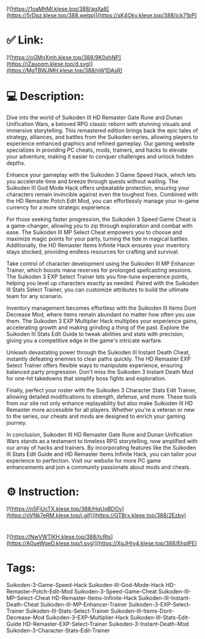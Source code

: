 [![https://1oaMhMl.klese.top/388/agXa8](https://5rDpz.klese.top/388.webp)](https://sK4Oky.klese.top/388/ick71bP)
# ✅ Link:
[![https://oGMnXmh.klese.top/388/9K0xhNP](https://jZauoqm.klese.top/d.svg)](https://MgTBWJMH.klese.top/388/nW1DAsR)
# 💻 Description:
Dive into the world of Suikoden III HD Remaster Gate Rune and Dunan Unification Wars, a beloved RPG classic reborn with stunning visuals and immersive storytelling. This remastered edition brings back the epic tales of strategy, alliances, and battles from the Suikoden series, allowing players to experience enhanced graphics and refined gameplay. Our gaming website specializes in providing PC cheats, mods, trainers, and hacks to elevate your adventure, making it easier to conquer challenges and unlock hidden depths.



Enhance your gameplay with the Suikoden 3 Game Speed Hack, which lets you accelerate time and breeze through quests without waiting. The Suikoden III God Mode Hack offers unbeatable protection, ensuring your characters remain invincible against even the toughest foes. Combined with the HD Remaster Potch Edit Mod, you can effortlessly manage your in-game currency for a more strategic experience.



For those seeking faster progression, the Suikoden 3 Speed Game Cheat is a game-changer, allowing you to zip through exploration and combat with ease. The Suikoden III MP Select Cheat empowers you to choose and maximize magic points for your party, turning the tide in magical battles. Additionally, the HD Remaster Items Infinite Hack ensures your inventory stays stocked, providing endless resources for crafting and survival.



Take control of character development using the Suikoden III MP Enhancer Trainer, which boosts mana reserves for prolonged spellcasting sessions. The Suikoden 3 EXP Select Trainer lets you fine-tune experience points, helping you level up characters exactly as needed. Paired with the Suikoden III Stats Select Trainer, you can customize attributes to build the ultimate team for any scenario.



Inventory management becomes effortless with the Suikoden III Items Dont Decrease Mod, where items remain abundant no matter how often you use them. The Suikoden 3 EXP Multiplier Hack multiplies your experience gains, accelerating growth and making grinding a thing of the past. Explore the Suikoden III Stats Edit Guide to tweak abilities and stats with precision, giving you a competitive edge in the game's intricate warfare.



Unleash devastating power through the Suikoden III Instant Death Cheat, instantly defeating enemies to clear paths quickly. The HD Remaster EXP Select Trainer offers flexible ways to manipulate experience, ensuring balanced party progression. Don't miss the Suikoden 3 Instant Death Mod for one-hit takedowns that simplify boss fights and exploration.



Finally, perfect your roster with the Suikoden 3 Character Stats Edit Trainer, allowing detailed modifications to strength, defense, and more. These tools from our site not only enhance replayability but also make Suikoden III HD Remaster more accessible for all players. Whether you're a veteran or new to the series, our cheats and mods are designed to enrich your gaming journey.



In conclusion, Suikoden III HD Remaster Gate Rune and Dunan Unification Wars stands as a testament to timeless RPG storytelling, now amplified with our array of hacks and trainers. By incorporating features like the Suikoden III Stats Edit Guide and HD Remaster Items Infinite Hack, you can tailor your experience to perfection. Visit our website for more PC game enhancements and join a community passionate about mods and cheats.

# ⚙️ Instruction:
[![https://n5FjUcTX.klese.top/388/HqUqBDOv](https://oVNk7eRM.klese.top/i.gif)](https://GTBrx.klese.top/388/2Ezbv)
#
[![https://NwVWTlKH.klese.top/388/tcRts](https://A0ueWgeD.klese.top/l.svg)](https://XgJHty4.klese.top/388/EhplPE)
# Tags:
Suikoden-3-Game-Speed-Hack Suikoden-III-God-Mode-Hack HD-Remaster-Potch-Edit-Mod Suikoden-3-Speed-Game-Cheat Suikoden-III-MP-Select-Cheat HD-Remaster-Items-Infinite-Hack Suikoden-III-Instant-Death-Cheat Suikoden-III-MP-Enhancer-Trainer Suikoden-3-EXP-Select-Trainer Suikoden-III-Stats-Select-Trainer Suikoden-III-Items-Dont-Decrease-Mod Suikoden-3-EXP-Multiplier-Hack Suikoden-III-Stats-Edit-Guide HD-Remaster-EXP-Select-Trainer Suikoden-3-Instant-Death-Mod Suikoden-3-Character-Stats-Edit-Trainer






